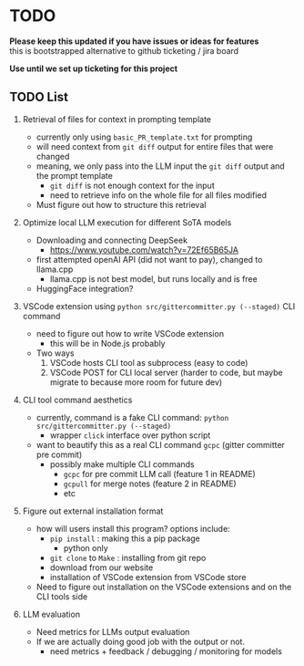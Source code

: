# TODO

**Please keep this updated if you have issues or ideas for features**  
this is bootstrapped alternative to github ticketing / jira board

**Use until we set up ticketing for this project**

## TODO List

1. Retrieval of files for context in prompting template

   - currently only using `basic_PR_template.txt` for prompting
   - will need context from `git diff` output for entire files that were changed
   - meaning, we only pass into the LLM input the `git diff` output and the prompt template
     - `git diff` is not enough context for the input
     - need to retrieve info on the whole file for all files modified
   - Must figure out how to structure this retrieval

2. Optimize local LLM execution for different SoTA models

   - Downloading and connecting DeepSeek
     - https://www.youtube.com/watch?v=72Ef65B65JA
   - first attempted openAI API (did not want to pay), changed to llama.cpp
     - llama.cpp is not best model, but runs locally and is free
   - HuggingFace integration?

3. VSCode extension using `python src/gittercommitter.py (--staged)` CLI command

   - need to figure out how to write VSCode extension
     - this will be in Node.js probably
   - Two ways
     1. VSCode hosts CLI tool as subprocess (easy to code)
     2. VSCode POST for CLI local server (harder to code, but maybe migrate to because more room for future dev)

4. CLI tool command aesthetics

   - currently, command is a fake CLI command: `python src/gittercommitter.py (--staged)`
     - wrapper `click` interface over python script
   - want to beautify this as a real CLI command `gcpc` (gitter committer pre commit)
     - possibly make multiple CLI commands
       - `gcpc` for pre commit LLM call (feature 1 in README)
       - `gcpull` for merge notes (feature 2 in README)
       - etc

5. Figure out external installation format

   - how will users install this program? options include:
     - `pip install` : making this a pip package
       - python only
     - `git clone` to `Make` : installing from git repo
     - download from our website
     - installation of VSCode extension from VSCode store
   - Need to figure out installation on the VSCode extensions and on the CLI tools side

6. LLM evaluation
   - Need metrics for LLMs output evaluation
   - If we are actually doing good job with the output or not.
     - need metrics + feedback / debugging / monitoring for models
